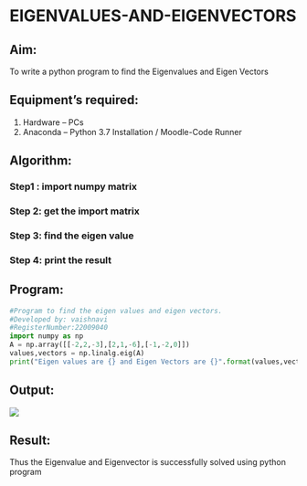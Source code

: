 # EIGENVALUES-AND-EIGENVECTORS

## Aim:

To write a python program to find the Eigenvalues and Eigen Vectors

## Equipment’s required:

1. 	Hardware – PCs
2. 	Anaconda – Python 3.7 Installation / Moodle-Code Runner

## Algorithm:

### Step1 : import numpy matrix
### Step 2: get the import matrix
### Step 3: find the eigen value
### Step 4: print the result

## Program:
```python
#Program to find the eigen values and eigen vectors.
#Developed by: vaishnavi
#RegisterNumber:22009040
import numpy as np
A = np.array([[-2,2,-3],[2,1,-6],[-1,-2,0]])
values,vectors = np.linalg.eig(A)
print("Eigen values are {} and Eigen Vectors are {}".format(values,vectors))
```

## Output:
![](./eigen.png)

## Result:
Thus the Eigenvalue and Eigenvector is successfully solved using python program